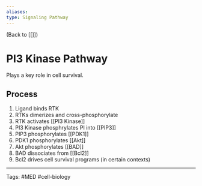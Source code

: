 ```yaml
---
aliases: 
type: Signaling Pathway
---
```


(Back to [[]])

# PI3 Kinase Pathway

Plays a key role in cell survival.
## Process
1. Ligand binds RTK
2. RTKs dimerizes and cross-phosphorylate
3. RTK activates [[PI3 Kinase]]
4. PI3 Kinase phosphrylates PI into [[PIP3]]
5. PIP3 phosphorylates [[PDK1]]
6. PDK1 phosphorylates [[Akt]]
7. Akt phosphorylates [[BAD]]
8. BAD dissociates from [[Bcl2]]
9. Bcl2 drives cell survival programs (in certain contexts)

---
Tags: #MED #cell-biology 